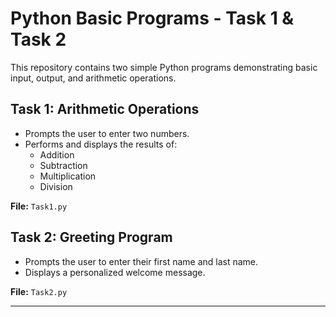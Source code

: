 # Python Basic Programs - Task 1 & Task 2

This repository contains two simple Python programs demonstrating basic input, output, and arithmetic operations.

## Task 1: Arithmetic Operations
- Prompts the user to enter two numbers.
- Performs and displays the results of:
  - Addition
  - Subtraction
  - Multiplication
  - Division

**File:** `Task1.py`

## Task 2: Greeting Program
- Prompts the user to enter their first name and last name.
- Displays a personalized welcome message.

**File:** `Task2.py`

---
